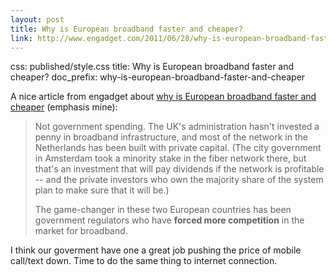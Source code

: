 ```yaml
---
layout: post
title: Why is European broadband faster and cheaper?
link: http://www.engadget.com/2011/06/28/why-is-european-broadband-faster-and-cheaper-blame-the-governme/
---
```

css: published/style.css
title: Why is European broadband faster and cheaper?
doc_prefix: why-is-european-broadband-faster-and-cheaper

A nice article from engadget about [why is European broadband faster and cheaper]  (emphasis mine):

> Not government spending. The UK's administration hasn't invested a penny in broadband infrastructure, and most of the network in the Netherlands has been built with private capital. (The city government in Amsterdam took a minority stake in the fiber network there, but that's an investment that will pay dividends if the network is profitable -- and the private investors who own the majority share of the system plan to make sure that it will be.)
> 
> The game-changer in these two European countries has been government regulators who have **forced more competition** in the market for broadband.

I think our goverment have one a great job pushing the price of mobile call/text down. Time to do the same thing to internet connection.

[why is European broadband faster and cheaper]: http://www.engadget.com/2011/06/28/why-is-european-broadband-faster-and-cheaper-blame-the-governme/